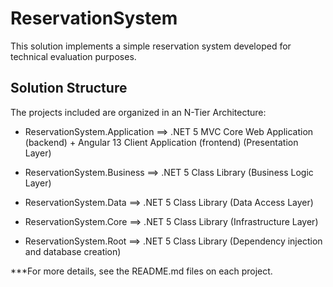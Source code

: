 ﻿# ReservationSystem

This solution implements a simple reservation system developed for technical evaluation purposes.

## Solution Structure
The projects included are organized in an N-Tier Architecture:

- ReservationSystem.Application ==> .NET 5 MVC Core Web Application (backend) + Angular 13 Client Application (frontend) (Presentation Layer)

- ReservationSystem.Business ==> .NET 5 Class Library (Business Logic Layer)

- ReservationSystem.Data ==> .NET 5 Class Library (Data Access Layer)

- ReservationSystem.Core ==> .NET 5 Class Library (Infrastructure Layer)

- ReservationSystem.Root ==> .NET 5 Class Library (Dependency injection and database creation)

***For more details, see the README.md files on each project.
